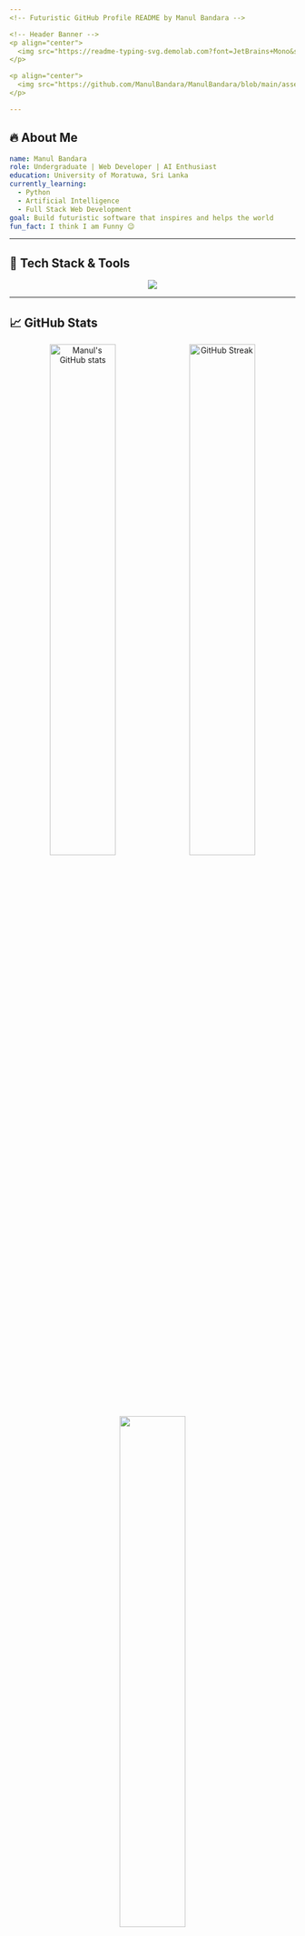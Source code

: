 ```yaml
---
<!-- Futuristic GitHub Profile README by Manul Bandara -->

<!-- Header Banner -->
<p align="center">
  <img src="https://readme-typing-svg.demolab.com?font=JetBrains+Mono&size=24&pause=1000&color=00F7FF&center=true&vCenter=true&width=435&lines=Hi+%F0%9F%91%8B%2C+I'm+Manul+Bandara;Undergraduate+Student+from+Sri+Lanka;Future+Full+Stack+Engineer+%F0%9F%92%BB" alt="Typing SVG" />
</p>

<p align="center">
  <img src="https://github.com/ManulBandara/ManulBandara/blob/main/assets/banner-cyberpunk.gif" alt="banner" width="100%">
</p>

---
```


## 🔥 About Me

```yaml
name: Manul Bandara
role: Undergraduate | Web Developer | AI Enthusiast
education: University of Moratuwa, Sri Lanka
currently_learning:
  - Python
  - Artificial Intelligence
  - Full Stack Web Development
goal: Build futuristic software that inspires and helps the world
fun_fact: I think I am Funny 😉
```

---

## 🧠 Tech Stack & Tools

<p align="center">
  <img src="https://skillicons.dev/icons?i=html,css,js,react,nodejs,express,python,java,flutter,dart,mysql,mongodb,firebase,git,github,vscode,figma,postman&theme=dark" />
</p>

---

## 📈 GitHub Stats

<p align="center">
  <img src="https://github-readme-stats.vercel.app/api?username=manulbandara&show_icons=true&theme=tokyonight" alt="Manul's GitHub stats" width="48%"/>
  <img src="https://github-readme-streak-stats.herokuapp.com?user=manulbandara&theme=tokyonight" alt="GitHub Streak" width="48%" />
</p>

<p align="center">
  <img src="https://github-readme-stats.vercel.app/api/top-langs/?username=manulbandara&layout=compact&theme=tokyonight" width="48%" />
</p>

---

## 🏆 Trophies

<p align="center">
  <img src="https://github-profile-trophy.vercel.app/?username=manulbandara&theme=gruvbox&no-frame=true&row=2&column=3" />
</p>

---

## 🌐 Connect With Me

<p align="center">
  <a href="https://linkedin.com/in/manulbandara"><img src="https://skillicons.dev/icons?i=linkedin" height="40" /></a>
  <a href="https://twitter.com/manulbandara"><img src="https://skillicons.dev/icons?i=twitter" height="40" /></a>
  <a href="https://instagram.com/manulwinsuka"><img src="https://skillicons.dev/icons?i=instagram" height="40" /></a>
  <a href="https://fb.com/manulwinsuka"><img src="https://skillicons.dev/icons?i=facebook" height="40" /></a>
  <a href="https://youtube.com/@manulbandara"><img src="https://skillicons.dev/icons?i=youtube" height="40" /></a>
  <a href="mailto:manulbandara@gmail.com"><img src="https://skillicons.dev/icons?i=gmail" height="40" /></a>
</p>

---

## 📫 Quick Contact

```bash
📧 Email: manulbandara@gmail.com
🌍 Portfolio: https://manulbandara.dev (optional if hosted)
```

---

## 🚀 Quote of the Day

> "The best way to predict the future is to invent it." – Alan Kay

---

<p align="center">
  <img src="https://github.com/ManulBandara/ManulBandara/blob/main/assets/brain-animation.gif" width="280" alt="brain animation">
</p>

<p align="center">
  <img src="https://komarev.com/ghpvc/?username=manulbandara&label=Profile+views&color=brightgreen&style=flat" alt="manulbandara" />
</p>

---
